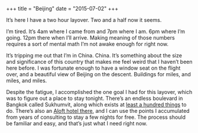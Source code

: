 +++
title = "Beijing"
date = "2015-07-02"
+++

It’s here I have a two hour layover. Two and a half now it seems.

I’m tired. It’s 4am where I came from and 7pm where I am. 6pm where I’m going. 12pm there when I’ll arrive. Making meaning of those numbers requires a sort of mental math I’m not awake enough for right now.

It’s tripping me out that I’m in China. China. It’s something about the size and significance of this country that makes me feel weird that I haven’t been here before. I was fortunate enough to have a window seat on the flight over, and a beautiful view of Beijing on the descent. Buildings for miles, and miles, and miles.

Despite the fatigue, I accomplished the one goal I had for this layover, which was to figure out a place to stay tonight. There’s an endless boulevard in Bangkok called Sukhumvit, along which exists at [least a hundred things](http://wikitravel.org/upload/shared//a/a6/Sukhumvit-map.png) to do. There’s also an [Aloft hotel there](https://www.starwoodhotels.com/alofthotels/property/overview/index.html?propertyID=3211), and I can use the points I accumulated from years of consulting to stay a few nights for free. The process should be familiar and easy, and that’s just what I need right now.
